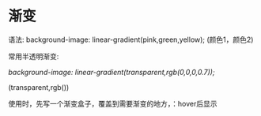 # 渐变

语法:   background-image: linear-gradient(pink,green,yellow);   (颜色1，颜色2)

常用半透明渐变:

*background-image: linear-gradient(transparent,rgb(0,0,0,0.7));*

(transparent,rgb())


使用时，先写一个渐变盒子，覆盖到需要渐变的地方，：hover后显示
